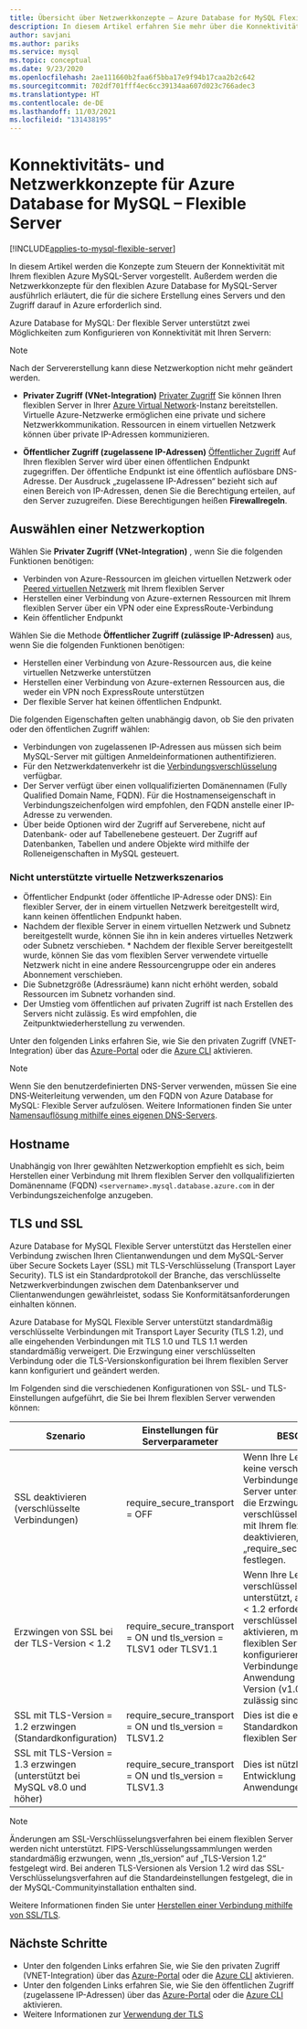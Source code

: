 ```yaml
---
title: Übersicht über Netzwerkkonzepte – Azure Database for MySQL Flexible Server
description: In diesem Artikel erfahren Sie mehr über die Konnektivitäts- und Netzwerkoptionen in der Bereitstellungsoption „Flexible Server“ für Azure Database for MySQL.
author: savjani
ms.author: pariks
ms.service: mysql
ms.topic: conceptual
ms.date: 9/23/2020
ms.openlocfilehash: 2ae111660b2faa6f5bba17e9f94b17caa2b2c642
ms.sourcegitcommit: 702df701fff4ec6cc39134aa607d023c766adec3
ms.translationtype: HT
ms.contentlocale: de-DE
ms.lasthandoff: 11/03/2021
ms.locfileid: "131438195"
---
```

# <a name="connectivity-and-networking-concepts-for-azure-database-for-mysql---flexible-server"></a>Konnektivitäts- und Netzwerkkonzepte für Azure Database for MySQL – Flexible Server

[!INCLUDE[applies-to-mysql-flexible-server](../includes/applies-to-mysql-flexible-server.md)]

In diesem Artikel werden die Konzepte zum Steuern der Konnektivität mit Ihrem flexiblen Azure MySQL-Server vorgestellt. Außerdem werden die Netzwerkkonzepte für den flexiblen Azure Database for MySQL-Server ausführlich erläutert, die für die sichere Erstellung eines Servers und den Zugriff darauf in Azure erforderlich sind.

Azure Database for MySQL: Der flexible Server unterstützt zwei Möglichkeiten zum Konfigurieren von Konnektivität mit Ihren Servern:
> [!NOTE]
> Nach der Servererstellung kann diese Netzwerkoption nicht mehr geändert werden.

   * **Privater Zugriff (VNet-Integration)** [Privater Zugriff](./concepts-networking-vnet.md) Sie können Ihren flexiblen Server in Ihrer [Azure Virtual Network](../../virtual-network/virtual-networks-overview.md)-Instanz bereitstellen. Virtuelle Azure-Netzwerke ermöglichen eine private und sichere Netzwerkkommunikation. Ressourcen in einem virtuellen Netzwerk können über private IP-Adressen kommunizieren.
   
   * **Öffentlicher Zugriff (zugelassene IP-Adressen)** [Öffentlicher Zugriff](./concepts-networking-public.md) Auf Ihren flexiblen Server wird über einen öffentlichen Endpunkt zugegriffen. Der öffentliche Endpunkt ist eine öffentlich auflösbare DNS-Adresse. Der Ausdruck „zugelassene IP-Adressen“ bezieht sich auf einen Bereich von IP-Adressen, denen Sie die Berechtigung erteilen, auf den Server zuzugreifen. Diese Berechtigungen heißen **Firewallregeln**.

## <a name="choosing-a-networking-option"></a>Auswählen einer Netzwerkoption

Wählen Sie **Privater Zugriff (VNet-Integration)** , wenn Sie die folgenden Funktionen benötigen:
   * Verbinden von Azure-Ressourcen im gleichen virtuellen Netzwerk oder [Peered virtuellen Netzwerk](../../virtual-network/virtual-network-peering-overview.md) mit Ihrem flexiblen Server
   * Herstellen einer Verbindung von Azure-externen Ressourcen mit Ihrem flexiblen Server über ein VPN oder eine ExpressRoute-Verbindung
   * Kein öffentlicher Endpunkt

Wählen Sie die Methode **Öffentlicher Zugriff (zulässige IP-Adressen)** aus, wenn Sie die folgenden Funktionen benötigen:
   * Herstellen einer Verbindung von Azure-Ressourcen aus, die keine virtuellen Netzwerke unterstützen
   * Herstellen einer Verbindung von Azure-externen Ressourcen aus, die weder ein VPN noch ExpressRoute unterstützen 
   * Der flexible Server hat keinen öffentlichen Endpunkt.

Die folgenden Eigenschaften gelten unabhängig davon, ob Sie den privaten oder den öffentlichen Zugriff wählen:
* Verbindungen von zugelassenen IP-Adressen aus müssen sich beim MySQL-Server mit gültigen Anmeldeinformationen authentifizieren.
* Für den Netzwerkdatenverkehr ist die [Verbindungsverschlüsselung](#tls-and-ssl) verfügbar.
* Der Server verfügt über einen vollqualifizierten Domänennamen (Fully Qualified Domain Name, FQDN). Für die Hostnamenseigenschaft in Verbindungszeichenfolgen wird empfohlen, den FQDN anstelle einer IP-Adresse zu verwenden.
* Über beide Optionen wird der Zugriff auf Serverebene, nicht auf Datenbank- oder auf Tabellenebene gesteuert. Der Zugriff auf Datenbanken, Tabellen und andere Objekte wird mithilfe der Rolleneigenschaften in MySQL gesteuert.


### <a name="unsupported-virtual-network-scenarios"></a>Nicht unterstützte virtuelle Netzwerkszenarios

* Öffentlicher Endpunkt (oder öffentliche IP-Adresse oder DNS): Ein flexibler Server, der in einem virtuellen Netzwerk bereitgestellt wird, kann keinen öffentlichen Endpunkt haben.
* Nachdem der flexible Server in einem virtuellen Netzwerk und Subnetz bereitgestellt wurde, können Sie ihn in kein anderes virtuelles Netzwerk oder Subnetz verschieben. * Nachdem der flexible Server bereitgestellt wurde, können Sie das vom flexiblen Server verwendete virtuelle Netzwerk nicht in eine andere Ressourcengruppe oder ein anderes Abonnement verschieben.
* Die Subnetzgröße (Adressräume) kann nicht erhöht werden, sobald Ressourcen im Subnetz vorhanden sind.
* Der Umstieg vom öffentlichen auf privaten Zugriff ist nach Erstellen des Servers nicht zulässig. Es wird empfohlen, die Zeitpunktwiederherstellung zu verwenden.

Unter den folgenden Links erfahren Sie, wie Sie den privaten Zugriff (VNET-Integration) über das [Azure-Portal](how-to-manage-virtual-network-portal.md) oder die [Azure CLI](how-to-manage-virtual-network-cli.md) aktivieren.

> [!NOTE]
> Wenn Sie den benutzerdefinierten DNS-Server verwenden, müssen Sie eine DNS-Weiterleitung verwenden, um den FQDN von Azure Database for MySQL: Flexible Server aufzulösen. Weitere Informationen finden Sie unter [Namensauflösung mithilfe eines eigenen DNS-Servers](../../virtual-network/virtual-networks-name-resolution-for-vms-and-role-instances.md#name-resolution-that-uses-your-own-dns-server).

## <a name="hostname"></a>Hostname
Unabhängig von Ihrer gewählten Netzwerkoption empfiehlt es sich, beim Herstellen einer Verbindung mit Ihrem flexiblen Server den vollqualifizierten Domänenname (FQDN) `<servername>.mysql.database.azure.com` in der Verbindungszeichenfolge anzugeben. 

## <a name="tls-and-ssl"></a>TLS und SSL
Azure Database for MySQL Flexible Server unterstützt das Herstellen einer Verbindung zwischen Ihren Clientanwendungen und dem MySQL-Server über Secure Sockets Layer (SSL) mit TLS-Verschlüsselung (Transport Layer Security). TLS ist ein Standardprotokoll der Branche, das verschlüsselte Netzwerkverbindungen zwischen dem Datenbankserver und Clientanwendungen gewährleistet, sodass Sie Konformitätsanforderungen einhalten können.

Azure Database for MySQL Flexible Server unterstützt standardmäßig verschlüsselte Verbindungen mit Transport Layer Security (TLS 1.2), und alle eingehenden Verbindungen mit TLS 1.0 und TLS 1.1 werden standardmäßig verweigert. Die Erzwingung einer verschlüsselten Verbindung oder die TLS-Versionskonfiguration bei Ihrem flexiblen Server kann konfiguriert und geändert werden. 

Im Folgenden sind die verschiedenen Konfigurationen von SSL- und TLS-Einstellungen aufgeführt, die Sie bei Ihrem flexiblen Server verwenden können:

| Szenario   | Einstellungen für Serverparameter      | BESCHREIBUNG                                    |
|------------|--------------------------------|------------------------------------------------|
|SSL deaktivieren (verschlüsselte Verbindungen) | require_secure_transport = OFF |Wenn Ihre Legacy-Anwendung keine verschlüsselten Verbindungen mit dem MySQL-Server unterstützt, können Sie die Erzwingung von verschlüsselten Verbindungen mit Ihrem flexiblen Server deaktivieren, indem Sie „require_secure_transport=OFF“ festlegen.|
|Erzwingen von SSL bei der TLS-Version < 1.2 | require_secure_transport = ON und tls_version = TLSV1 oder TLSV1.1| Wenn Ihre Legacy-Anwendung verschlüsselte Verbindungen unterstützt, aber TLS-Version < 1.2 erfordert, können Sie verschlüsselte Verbindungen aktivieren, müssen aber Ihren flexiblen Server so konfigurieren, dass Verbindungen mit der von Ihrer Anwendung unterstützten TLS-Version (v1.0 oder v1.1) zulässig sind.|
|SSL mit TLS-Version = 1.2 erzwingen (Standardkonfiguration)|require_secure_transport = ON und tls_version = TLSV1.2| Dies ist die empfohlene Standardkonfiguration für einen flexiblen Server.|
|SSL mit TLS-Version = 1.3 erzwingen (unterstützt bei MySQL v8.0 und höher)| require_secure_transport = ON und tls_version = TLSV1.3| Dies ist nützlich und wird für die Entwicklung neuer Anwendungen empfohlen.|

> [!Note]
> Änderungen am SSL-Verschlüsselungsverfahren bei einem flexiblen Server werden nicht unterstützt. FIPS-Verschlüsselungssammlungen werden standardmäßig erzwungen, wenn „tls_version“ auf „TLS-Version 1.2“ festgelegt wird. Bei anderen TLS-Versionen als Version 1.2 wird das SSL-Verschlüsselungsverfahren auf die Standardeinstellungen festgelegt, die in der MySQL-Communityinstallation enthalten sind.

Weitere Informationen finden Sie unter [Herstellen einer Verbindung mithilfe von SSL/TLS](how-to-connect-tls-ssl.md). 


## <a name="next-steps"></a>Nächste Schritte
* Unter den folgenden Links erfahren Sie, wie Sie den privaten Zugriff (VNET-Integration) über das [Azure-Portal](how-to-manage-virtual-network-portal.md) oder die [Azure CLI](how-to-manage-virtual-network-cli.md) aktivieren.
* Unter den folgenden Links erfahren Sie, wie Sie den öffentlichen Zugriff (zugelassene IP-Adressen) über das [Azure-Portal](how-to-manage-firewall-portal.md) oder die [Azure CLI](how-to-manage-firewall-cli.md) aktivieren.
* Weitere Informationen zur [Verwendung der TLS](how-to-connect-tls-ssl.md)
